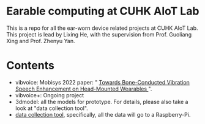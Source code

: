 # Earable computing at CUHK AIoT Lab
This is a repo for all the ear-worn device related projects at CUHK AIoT Lab. This project is lead by Lixing He, with the supervision from Prof. Guoliang Xing and Prof. Zhenyu Yan.

# Contents
* vibvoice: Mobisys 2022 paper: " <a href="https://dl.acm.org/doi/abs/10.1145/3495243.3560519"> Towards Bone-Conducted Vibration Speech Enhancement on Head-Mounted Wearables </a>".
* vibvoice+: Ongoing project
* 3dmodel: all the models for prototype. For details, please also take a look at "data collection tool".
* [data collection tool](https://github.com/lixinghe1999/Raspberry-Pi), specifically, all the data will go to a Raspberry-Pi.
